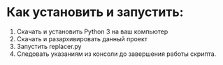 # Как установить и запустить:

1.	Скачать и установить Python 3 на ваш компьютер
2.	Скачать и разархивировать данный проект
3.	Запустить replacer.py
4.  Следовать указаниям из консоли до завершения работы скрипта.

